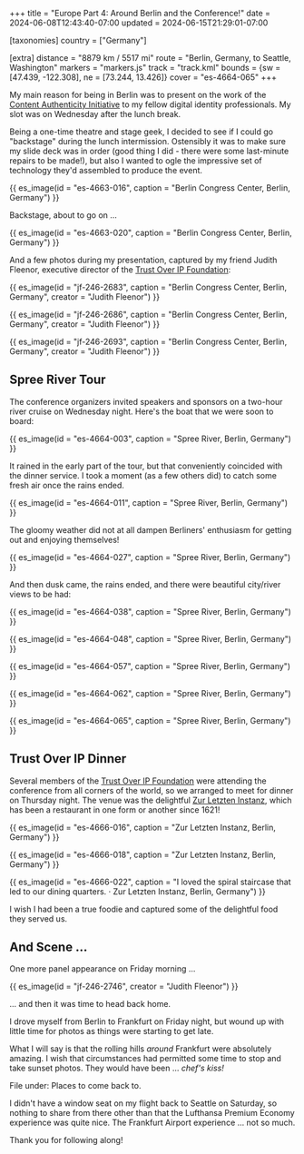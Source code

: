 +++
title = "Europe Part 4: Around Berlin and the Conference!"
date = 2024-06-08T12:43:40-07:00
updated = 2024-06-15T21:29:01-07:00

[taxonomies]
country = ["Germany"]

[extra]
distance = "8879 km / 5517 mi"
route = "Berlin, Germany, to Seattle, Washington"
markers = "markers.js"
track = "track.kml"
bounds = {sw = [47.439, -122.308], ne = [73.244, 13.426]}
cover = "es-4664-065"
+++

My main reason for being in Berlin was to present on the work of the [Content Authenticity Initiative](https://contentauthenticity.org) to my fellow digital identity professionals. My slot was on Wednesday after the lunch break.

<!-- more -->

Being a one-time theatre and stage geek, I decided to see if I could go "backstage" during the lunch intermission. Ostensibly it was to make sure my slide deck was in order (good thing I did - there were some last-minute repairs to be made!), but also I wanted to ogle the impressive set of technology they'd assembled to produce the event.

{{ es_image(id = "es-4663-016", caption = "Berlin Congress Center, Berlin, Germany") }}

Backstage, about to go on ...

{{ es_image(id = "es-4663-020", caption = "Berlin Congress Center, Berlin, Germany") }}

And a few photos during my presentation, captured by my friend Judith Fleenor, executive director of the [Trust Over IP Foundation](https://trustoverip.org):

{{ es_image(id = "jf-246-2683", caption = "Berlin Congress Center, Berlin, Germany", creator = "Judith Fleenor") }}

{{ es_image(id = "jf-246-2686", caption = "Berlin Congress Center, Berlin, Germany", creator = "Judith Fleenor") }}

{{ es_image(id = "jf-246-2693", caption = "Berlin Congress Center, Berlin, Germany", creator = "Judith Fleenor") }}

## Spree River Tour

The conference organizers invited speakers and sponsors on a two-hour river cruise on Wednesday night. Here's the boat that we were soon to board:

{{ es_image(id = "es-4664-003", caption = "Spree River, Berlin, Germany") }}

It rained in the early part of the tour, but that conveniently coincided with the dinner service. I took a moment (as a few others did) to catch some fresh air once the rains ended.

{{ es_image(id = "es-4664-011", caption = "Spree River, Berlin, Germany") }}

The gloomy weather did not at all dampen Berliners' enthusiasm for getting out and enjoying themselves!

{{ es_image(id = "es-4664-027", caption = "Spree River, Berlin, Germany") }}

And then dusk came, the rains ended, and there were beautiful city/river views to be had:

{{ es_image(id = "es-4664-038", caption = "Spree River, Berlin, Germany") }}

{{ es_image(id = "es-4664-048", caption = "Spree River, Berlin, Germany") }}

{{ es_image(id = "es-4664-057", caption = "Spree River, Berlin, Germany") }}

{{ es_image(id = "es-4664-062", caption = "Spree River, Berlin, Germany") }}

{{ es_image(id = "es-4664-065", caption = "Spree River, Berlin, Germany") }}

## Trust Over IP Dinner

Several members of the [Trust Over IP Foundation](https://trustoverip.org) were attending the conference from all corners of the world, so we arranged to meet for dinner on Thursday night. The venue was the delightful [Zur Letzten Instanz](https://zurletzteninstanz.com/), which has been a restaurant in one form or another since 1621!

{{ es_image(id = "es-4666-016", caption = "Zur Letzten Instanz, Berlin, Germany") }}

{{ es_image(id = "es-4666-018", caption = "Zur Letzten Instanz, Berlin, Germany") }}

{{ es_image(id = "es-4666-022", caption = "I loved the spiral staircase that led to our dining quarters. · Zur Letzten Instanz, Berlin, Germany") }}

I wish I had been a true foodie and captured some of the delightful food they served us.

## And Scene ...

One more panel appearance on Friday morning ...

{{ es_image(id = "jf-246-2746", creator = "Judith Fleenor") }}

... and then it was time to head back home.

I drove myself from Berlin to Frankfurt on Friday night, but wound up with little time for photos as things were starting to get late.

What I will say is that the rolling hills _around_ Frankfurt were absolutely amazing. I wish that circumstances had permitted some time to stop and take sunset photos. They would have been ... _chef's kiss!_

File under: Places to come back to.

I didn't have a window seat on my flight back to Seattle on Saturday, so nothing to share from there other than that the Lufthansa Premium Economy experience was quite nice. The Frankfurt Airport experience ... not so much.

Thank you for following along!
